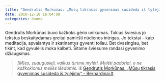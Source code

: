 ```yaml
---
title: "Gendrutis Morkūnas: „Mūsų tikrasis gyvenimas susideda iš tylėjimų“ - Bernardinai.lt"
date: 2010-12-10 16:04:08
categories: duona
---
```


Gendrutis Morkūnas buvo kažkoks gėrio unikumas. Tokius šviesius jo tekstus beskaitydamas greitai pamiršti nūdienos intrigas. Jo tekstai – kaip meditacija, apvalantys ir skatinantys gyventi toliau. Bet dvasingiau, bet tikint, kad gyvulėlis moka kalbėti. Šitame šviesume randasi gyvenimo džiaugsmas.

> *[M]es, suaugusieji, vaikus turime mylėti. Mylėti padoriai, o ne kažkokiomis meilės išėdomis.* iš [Gendrutis Morkūnas. „Mūsų tikrasis gyvenimas susideda iš tylėjimų“ - Bernardinai.lt](http://bernardinai.lt/straipsnis/2010-12-10-gendrutis-morkunas-musu-tikrasis-gyvenimas-susideda-is-tylejimu/54316).
